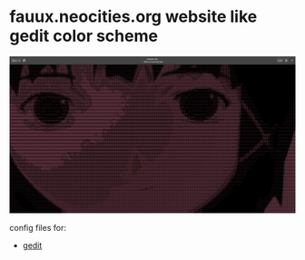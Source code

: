 # fauux.neocities.org website like gedit color scheme

![](./imgs/example_gedit.png)


config files for:

+ [gedit](./gedit.xml)

